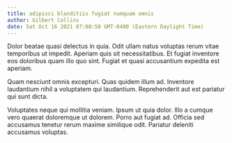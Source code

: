 ```yaml
---
title: adipisci blanditiis fugiat numquam omnis
author: Gilbert Collins
date: Sat Oct 16 2021 07:00:50 GMT-0400 (Eastern Daylight Time)
---
```

Dolor beatae quasi delectus in quia. Odit ullam natus voluptas rerum vitae temporibus ut impedit. Aperiam quis sit necessitatibus. Et fugiat inventore eos doloribus quam illo quo sint. Fugiat et quasi accusantium expedita est aperiam.

 Quam nesciunt omnis excepturi. Quas quidem illum ad. Inventore laudantium nihil a voluptatem qui laudantium. Reprehenderit aut est pariatur qui sunt dicta.

 Voluptates neque qui mollitia veniam. Ipsum ut quia dolor. Illo a cumque vero quaerat doloremque ut dolorem. Porro aut fugiat ad. Officia sed accusamus tenetur rerum maxime similique odit. Pariatur deleniti accusamus voluptas.